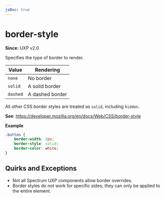 ```yaml
---
jsDoc: true
---
```

# border-style

**Since:**  UXP v2.0

Specifies the type of border to render.

Value   | Rendering
--------|-----------
`none`  | No border
`solid` | A solid border
`dashed`| A dashed border

All other CSS border styles are treated as `solid`, including `hidden`.

**See**: https://developer.mozilla.org/en/docs/Web/CSS/border-style  

**Example**

```css
.button {
    border-width: 2px;
    border-style: solid;
    border-color: white;
}
```


## Quirks and Exceptions

* Not all Spectrum UXP components allow border overrides.
* Border styles do not work for specific sides; they can only be applied to the entire element.